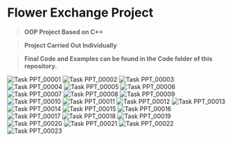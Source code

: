 # Flower Exchange Project

> **OOP Project Based on C++** 

> **Project Carried Out Individually**

> **Final Code and Examples can be found in the Code folder of this repository.**


![Task PPT_00001](https://github.com/randika-perera/Flower-Exchange-Project/assets/129817316/f547eb50-53e3-4abe-82fd-6af99b31aa6b)
![Task PPT_00002](https://github.com/randika-perera/Flower-Exchange-Project/assets/129817316/a8ddb90d-3b76-4ee0-b7c3-bbdb22862905)
![Task PPT_00003](https://github.com/randika-perera/Flower-Exchange-Project/assets/129817316/86e0721b-d454-44ee-b812-a328779d5bc7)
![Task PPT_00004](https://github.com/randika-perera/Flower-Exchange-Project/assets/129817316/ac073c1d-c814-4b7b-ac31-7018f86948d3)
![Task PPT_00005](https://github.com/randika-perera/Flower-Exchange-Project/assets/129817316/cbd3da5d-1054-4578-9053-88af668eb54e)
![Task PPT_00006](https://github.com/randika-perera/Flower-Exchange-Project/assets/129817316/5aef52a1-24b0-4dd1-a6b0-6ec057ccdea1)
![Task PPT_00007](https://github.com/randika-perera/Flower-Exchange-Project/assets/129817316/72d43128-a5e2-4202-a827-159833529784)
![Task PPT_00008](https://github.com/randika-perera/Flower-Exchange-Project/assets/129817316/bb323b9c-c683-4d72-9f9d-7b881bb1cd86)
![Task PPT_00009](https://github.com/randika-perera/Flower-Exchange-Project/assets/129817316/e0a3150f-dcd1-427a-9106-c193df530df5)
![Task PPT_00010](https://github.com/randika-perera/Flower-Exchange-Project/assets/129817316/3c270e81-3bd6-46c8-a1cb-85625e9b1b97)
![Task PPT_00011](https://github.com/randika-perera/Flower-Exchange-Project/assets/129817316/9a2556fb-505e-42fb-ba5c-60c26ca520d0)
![Task PPT_00012](https://github.com/randika-perera/Flower-Exchange-Project/assets/129817316/0f436be1-7564-422c-8ebf-06ef76e90c18)
![Task PPT_00013](https://github.com/randika-perera/Flower-Exchange-Project/assets/129817316/81dae8b9-3db8-4117-95fc-9863c256e6da)
![Task PPT_00014](https://github.com/randika-perera/Flower-Exchange-Project/assets/129817316/b7f827cc-021a-4686-805d-9b2b6ba12eb5)
![Task PPT_00015](https://github.com/randika-perera/Flower-Exchange-Project/assets/129817316/be7013b3-0112-4199-9eaa-0e15fbd82551)
![Task PPT_00016](https://github.com/randika-perera/Flower-Exchange-Project/assets/129817316/e59bfc7d-2b52-4f2f-9a6e-cb3f683d30d9)
![Task PPT_00017](https://github.com/randika-perera/Flower-Exchange-Project/assets/129817316/f752ff72-00a5-4a9b-9774-5645381d45ba)
![Task PPT_00018](https://github.com/randika-perera/Flower-Exchange-Project/assets/129817316/221674b9-6ea1-47b1-8bf3-e86bab2e6184)
![Task PPT_00019](https://github.com/randika-perera/Flower-Exchange-Project/assets/129817316/81224069-dfda-46ad-9a9e-dc0404aaa7fe)
![Task PPT_00020](https://github.com/randika-perera/Flower-Exchange-Project/assets/129817316/2c1adccb-34d8-43c0-ab9b-f9a55ea9b571)
![Task PPT_00021](https://github.com/randika-perera/Flower-Exchange-Project/assets/129817316/53cda25a-fa14-484c-8a0a-82fb64e55ec6)
![Task PPT_00022](https://github.com/randika-perera/Flower-Exchange-Project/assets/129817316/db335609-7eb0-4bc6-9dbc-8ee7fa98f479)
![Task PPT_00023](https://github.com/randika-perera/Flower-Exchange-Project/assets/129817316/6622bb00-8ba4-4df0-a788-b0d8f256796f)


